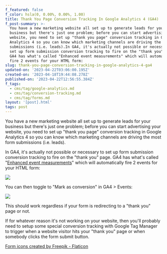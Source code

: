 ```yaml
---
f_featured: false
f_color: hsla(0, 0.00%, 0.00%, 1.00)
title: Thank You Page Conversion Tracking In Google Analytics 4 (GA4)
f_post-summary: >-
  You have a new marketing website all set up to generate leads for your
  business but there's just one problem; before you can start advertising your
  website, you need to set up "thank you page" conversion tracking in Google
  Analytics 4 so you can know which marketing channels are driving the most form
  submissions (i.e. leads).In GA4, it's actually not possible or necessary to
  set up form submission conversion tracking to fire on the "thank you" page.
  GA4 has what's called "Enhanced event measurements" which will automatically
  fire 2 events for your HTML form:
slug: thank-you-page-conversion-tracking-in-google-analytics-4-ga4
updated-on: '2023-04-22T03:06:00.195Z'
created-on: '2023-04-18T19:44:08.278Z'
published-on: '2023-04-22T12:56:55.384Z'
f_tags:
  - cms/tag/google-analytics.md
  - cms/tag/conversion-tracking.md
  - cms/tag/forms.md
layout: '[post].html'
tags: post
---
```


You have a new marketing website all set up to generate leads for your business but there's just one problem; before you can start advertising your website, you need to set up "thank you page" conversion tracking in Google Analytics 4 so you can know which marketing channels are driving the most form submissions (i.e. leads).

In GA4, it's actually not possible or necessary to set up form submission conversion tracking to fire on the "thank you" page. GA4 has what's called "[Enhanced event measurements](https://support.google.com/analytics/answer/9216061?hl=en&ref=freak.marketing)" which will automatically fire 2 events for your HTML form:

![](https://uploads-ssl.webflow.com/643ef3037ed557253b9bbcfe/64434dc56d9af53e0d333376_CleanShot-2023-03-09-at-09.23.25%402x-1.jpeg)

You can then toggle to "Mark as conversion" in GA4 > Events:

![](https://uploads-ssl.webflow.com/643ef3037ed557253b9bbcfe/64434ec67e177fb1c02e5b56_CleanShot-2023-03-09-at-09.31.21%402x.jpeg)

This should work regardless if your form is redirecting to a "thank you" page or not.

If for whatever reason it's not working on your website, then you'll probably need to setup some special conversion tracking with Google Tag Manager to trigger when a website visitor hits your "thank you" page or when somebody clicks the form submit button.

[Form icons created by Freepik - Flaticon](https://www.flaticon.com/free-icons/form?ref=freak.marketing)

‍
